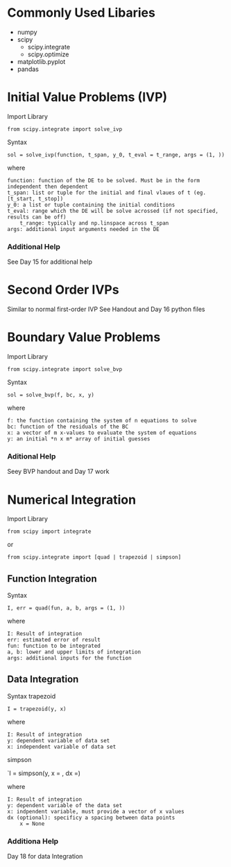 # Commonly Used Libaries
- numpy
- scipy
    - scipy.integrate
    - scipy.optimize
- matplotlib.pyplot
- pandas

# Initial Value Problems (IVP)
Import Library

`from scipy.integrate import solve_ivp`

Syntax

`sol = solve_ivp(function, t_span, y_0, t_eval = t_range, args = (1, ))`

where

    function: function of the DE to be solved. Must be in the form independent then dependent
    t_span: list or tuple for the initial and final vlaues of t (eg. [t_start, t_stop])
    y_0: a list or tuple containing the initial conditions
    t_eval: range which the DE will be solve acrossed (if not specified, results can be off)
        t_range: typically and np.linspace across t_span
    args: additional input arguments needed in the DE
### Additional Help
See Day 15 for additional help

# Second Order IVPs
Similar to normal first-order IVP
See Handout and Day 16 python files

# Boundary Value Problems
Import Library

`from scipy.integrate import solve_bvp`

Syntax

`sol = solve_bvp(f, bc, x, y)`

where

    f: the function containing the system of n equations to solve
    bc: function of the residuals of the BC
    x: a vector of m x-values to evaluate the system of equations
    y: an initial *n x m* array of initial guesses

### Aditional Help
Seey BVP handout and Day 17 work

# Numerical Integration
Import Library

`from scipy import integrate`

or 

`from scipy.integrate import [quad | trapezoid | simpson]`

## Function Integration
Syntax

`I, err = quad(fun, a, b, args = (1, ))`

where

    I: Result of integration
    err: estimated error of result
    fun: function to be integrated
    a, b: lower and upper limits of integration
    args: additional inputs for the function

## Data Integration
Syntax
trapezoid

`I = trapezoid(y, x)`

where 

    I: Result of integration
    y: dependent variable of data set
    x: independent variable of data set

simpson

`I = simpson(y, x = , dx =)

where

    I: Result of integration
    y: dependent variable of the data set
    x: indpendent variable, must provide a vector of x values
    dx (optional): specificy a spacing between data points
        x = None

### Additiona Help
Day 18 for data Integration